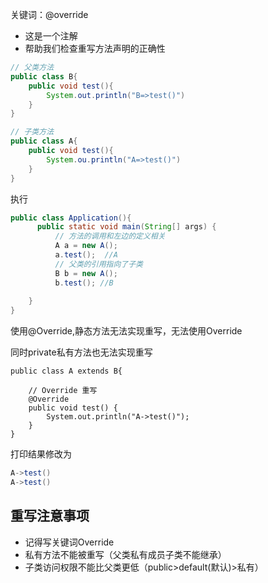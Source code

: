关键词：@override

- 这是一个注解
- 帮助我们检查重写方法声明的正确性

```java
// 父类方法
public class B{
    public void test(){
        System.out.println("B=>test()")
    }
}
```

```java
// 子类方法
public class A{
    public void test(){
        System.ou.println("A=>test()")
    }
}
```

执行

```java
public class Application(){
      public static void main(String[] args) {
          // 方法的调用和左边的定义相关
          A a = new A();
          a.test();  //A
          // 父类的引用指向了子类
          B b = new A();
          b.test(); //B
     
    }
}
```

使用@Override,静态方法无法实现重写，无法使用Override

同时private私有方法也无法实现重写

```
public class A extends B{

    // Override 重写
    @Override
    public void test() {
        System.out.println("A->test()");
    }
}
```

打印结果修改为

```java
A->test()
A->test()
```

## 重写注意事项

- 记得写关键词Override
- 私有方法不能被重写（父类私有成员子类不能继承）
- 子类访问权限不能比父类更低（public>default(默认)>私有）
